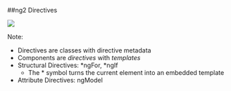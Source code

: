 ##ng2 Directives

<img src="img/directive.png" />

Note:
+ Directives are classes with directive metadata
+ Components are _directives_ with _templates_
+ Structural Directives: *ngFor, *ngIf
    + The * symbol turns the current element into an embedded template
+ Attribute Directives: ngModel